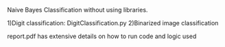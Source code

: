 Naive Bayes Classification without using libraries.

1)Digit classification: DigitClassification.py
2)Binarized image classification 

report.pdf has extensive details on how to run code and logic used